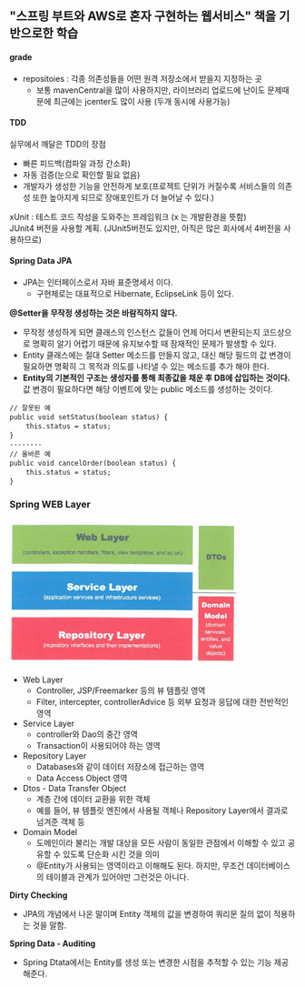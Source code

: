 ## "스프링 부트와 AWS로 혼자 구현하는 웹서비스" 책을 기반으로한 학습

#### grade
- repositoies : 각종 의존성들을 어떤 원격 저장소에서 받을지 지정하는 곳
  - 보통 mavenCentral을 많이 사용하지만, 라이브러리 업로드에 난이도 문제때문에 최근에는 jcenter도 많이 사용 (두개 동시에 사용가능)

#### TDD
실무에서 깨달은 TDD의 장점
- 빠른 피드백(컴파일 과정 간소화)
- 자동 검증(눈으로 확인할 필요 없음)
- 개발자가 생성한 기능을 안전하게 보호(프로젝트 단위가 커질수록 서비스들의 의존성 또한 높아지게 되므로 장애포인트가 더 늘어날 수 있다.)

xUnit : 테스트 코드 작성을 도와주는 프레임워크 (x 는 개발환경을 뜻함)<br>
JUnit4 버전을 사용할 계획. (JUnit5버전도 있지만, 아직은 많은 회사에서 4버전을 사용하므로)<br>

#### Spring Data JPA

- JPA는 인터페이스로서 자바 표준명세서 이다.
    - 구현체로는 대표적으로 Hibernate, EclipseLink 등이 있다.

**@Setter을 무작정 생성하는 것은 바람직하지 않다.**

- 무작정 생성하게 되면 클래스의 인스턴스 값들이 언제 어디서 변환되는지 코드상으로 명확히 알기 어렵기 때문에 유지보수할 때 잠재적인 문제가 발생할 수 있다.
- Entity 클래스에는 절대 Setter 메소드를 만들지 않고, 대신 해당 필드의 값 변경이 필요하면 명확히 그 목적과 의도를 나타낼 수 있는 메소드를 추가 해야 한다.
- **Entity의 기본적인 구조는 생성자를 통해 최종값을 채운 후 DB에 삽입하는 것이다.** 값 변경이 필요하다면 해당 이벤트에 맞는 public 메소드를 생성하는 것이다.

```
// 잘못된 예
public void setStatus(boolean status) {
	this.status = status;
}
--------
// 올바른 예
public void cancelOrder(boolean status) {
	this.status = status;
}
```

### **Spring WEB Layer**
<img src="/img/Spring_web_layer.jpeg" width="400px;">

- Web Layer
    - Controller, JSP/Freemarker 등의 뷰 템플릿 영역
    - Filter, intercepter, controllerAdvice 등 외부 요청과 응답에 대한 전반적인 영역
- Service Layer
    - controller와 Dao의 중간 영역
    - Transaction이 사용되어야 하는 영역
- Repository Layer
    - Databases와 같이 데이터 저장소에 접근하는 영역
    - Data Access Object 영역
- Dtos - Data Transfer Object
    - 계층 간에 데이터 교환을 위한 객체
    - 예를 들어, 뷰 템플릿 엔진에서 사용될 객체나 Repository Layer에서 결과로 넘겨준 객체 등
- Domain Model
    - 도메인이라 불리는 개발 대상을 모든 사람이 동일한 관점에서 이해할 수 있고 공유할 수 있도록 단순화 시킨 것을 의미
    - @Entity가 사용되는 영역이라고 이해해도 된다. 하지만, 무조건 데이터베이스의 테이블과 관계가 있어야만 그런것은 아니다.

**Dirty Checking**

- JPA의 개념에서 나온 말이며 Entity 객체의 값을 변경하여 쿼리문 질의 없이 적용하는 것을 말함.

**Spring Data - Auditing**

- Spring Dtata에서는 Entity를 생성 또는 변경한 시점을 추적할 수 있는 기능 제공해준다.
